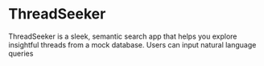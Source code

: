 # ThreadSeeker
ThreadSeeker is a sleek, semantic search app that helps you explore insightful threads from a mock database. Users can input natural language queries 
